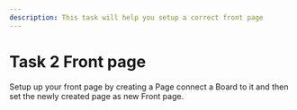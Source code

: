 ```yaml
---
description: This task will help you setup a correct front page
---
```


# Task 2 Front page

Setup up your front page by creating a Page connect a Board to it and then set the newly created page as new Front page.

